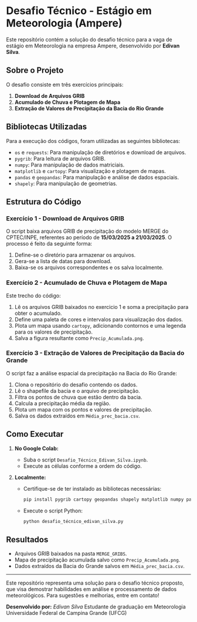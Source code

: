 # Desafio Técnico - Estágio em Meteorologia (Ampere)

Este repositório contém a solução do desafio técnico para a vaga de estágio em Meteorologia na empresa Ampere, desenvolvido por **Edivan Silva**.

## Sobre o Projeto

O desafio consiste em três exercícios principais:

1. **Download de Arquivos GRIB**
2. **Acumulado de Chuva e Plotagem de Mapa**
3. **Extração de Valores de Precipitação da Bacia do Rio Grande**

## Bibliotecas Utilizadas

Para a execução dos códigos, foram utilizadas as seguintes bibliotecas:

- `os` e `requests`: Para manipulação de diretórios e download de arquivos.
- `pygrib`: Para leitura de arquivos GRIB.
- `numpy`: Para manipulação de dados matriciais.
- `matplotlib` e `cartopy`: Para visualização e plotagem de mapas.
- `pandas` e `geopandas`: Para manipulação e análise de dados espaciais.
- `shapely`: Para manipulação de geometrias.

## Estrutura do Código

### Exercício 1 - Download de Arquivos GRIB

O script baixa arquivos GRIB de precipitação do modelo MERGE do CPTEC/INPE, referentes ao período de **15/03/2025 a 21/03/2025**. O processo é feito da seguinte forma:

1. Define-se o diretório para armazenar os arquivos.
2. Gera-se a lista de datas para download.
3. Baixa-se os arquivos correspondentes e os salva localmente.

### Exercício 2 - Acumulado de Chuva e Plotagem de Mapa

Este trecho do código:

1. Lê os arquivos GRIB baixados no exercicio 1 e soma a precipitação para obter o acumulado.
2. Define uma paleta de cores e intervalos para visualização dos dados.
3. Plota um mapa usando `cartopy`, adicionando contornos e uma legenda para os valores de precipitação.
4. Salva a figura resultante como `Precip_Acumulada.png`.

### Exercício 3 - Extração de Valores de Precipitação da Bacia do Grande

O script faz a análise espacial da precipitação na Bacia do Rio Grande:

1. Clona o repositório do desafio contendo os dados.
2. Lê o shapefile da bacia e o arquivo de precipitação.
3. Filtra os pontos de chuva que estão dentro da bacia.
4. Calcula a precipitação média da região.
5. Plota um mapa com os pontos e valores de precipitação.
6. Salva os dados extraídos em `Média_prec_bacia.csv`.

## Como Executar

1. **No Google Colab:**
   - Suba o script `Desafio_Técnico_Edivan_Silva.ipynb`.
   - Execute as células conforme a ordem do código.
   
2. **Localmente:**
   - Certifique-se de ter instalado as bibliotecas necessárias:
     ```sh
     pip install pygrib cartopy geopandas shapely matplotlib numpy pandas requests
     ```
   - Execute o script Python:
     ```sh
     python desafio_técnico_edivan_silva.py
     ```

## Resultados

- Arquivos GRIB baixados na pasta `MERGE_GRIBS`.
- Mapa de precipitação acumulada salvo como `Precip_Acumulada.png`.
- Dados extraídos da Bacia do Grande salvos em `Média_prec_bacia.csv`.

---

Este repositório representa uma solução para o desafio técnico proposto, que visa demostrar habilidades em análise e processamento de dados meteorológicos. Para sugestões e melhorias, entre em contato!

**Desenvolvido por:** *Edivan Silva*
Estudante de graduação em Meteorologia 
Universidade Federal de Campina Grande (UFCG)


